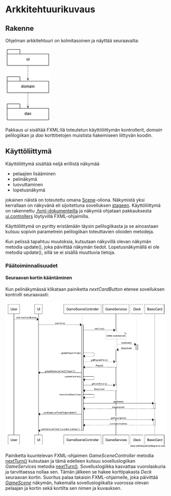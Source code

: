 # Arkkitehtuurikuvaus

## Rakenne

Ohjelman arkkitehtuuri on kolmitasoinen ja näyttää seuraavalta:

![Pakkausrakenne](https://github.com/Jeemlei/ot-harjoitustyo/blob/master/dokumentaatio/Kuvat/pakkausrakenne.png)

Pakkaus _ui_ sisältää FXML:llä toteutetun käyttöliittymän kontrollerit, _domain_ pelilogiikan ja _dao_ korttitietojen muistista hakemiseen liittyvän koodin.

## Käyttöliittymä

Käyttöliittymä sisältää neljä erillistä näkymää

- pelaajien lisääminen
- pelinäkymä
- luovuttaminen
- lopetusnäkymä

jokainen näistä on toteutettu omana [Scene](https://docs.oracle.com/javase/8/javafx/api/javafx/scene/Scene.html)-oliona.  Näkymistä yksi kerrallaan on näkyvänä eli sijoitettuna sovelluksen [stageen](https://docs.oracle.com/javase/8/javafx/api/javafx/stage/Stage.html). Käyttöliittymä on rakennettu [.fxml-dokumenteilla](https://github.com/Jeemlei/ot-harjoitustyo/tree/master/Juomapeli/src/main/resources/fxml) ja näkymiä ohjataan pakkauksesta [ui.controllers](https://github.com/Jeemlei/ot-harjoitustyo/tree/master/Juomapeli/src/main/java/ui/controllers) löytyvillä FXML-ohjaimilla.

Käyttöliittymä on pyritty eristämään täysin pelilogiikasta ja se ainoastaan kutsuu sopivin parametrein pelilogiikan toteuttavien olioiden metodeja.

Kun pelissä tapahtuu muutoksia, kutsutaan näkyvillä olevan näkymän metodia update(), joka päivittää näkymän tiedot. Lopetusnäkymällä ei ole metodia update(), sillä se ei sisällä muuttuvia tietoja.

<!---Viikkoon 4 mennessä toteutetut pelilogiikan kannalta oleelliset luokat:--->

<!---![vk4 luokkakaavio](https://github.com/Jeemlei/ot-harjoitustyo/blob/master/dokumentaatio/luokkakaavio_vk4.png)--->

<!---GameServicen ja ohjelman muiden osien suhdetta kuvaava luokka/pakkauskaavio:--->

<!---![vk4 pakkausrakenne](https://github.com/Jeemlei/ot-harjoitustyo/blob/master/dokumentaatio/pakkausrakenne_vk4.png)--->

### Päätoiminnalisuudet



#### Seuraavan kortin kääntäminen

Kun pelinäkymässä klikataan painiketta _nextCardButton_ etenee sovelluksen kontrolli seuraavasti:

![Sekvenssikaavio](https://github.com/Jeemlei/ot-harjoitustyo/blob/master/dokumentaatio/Kuvat/Seuraava_kortti_sekvenssi.png)

Painiketta kuuntelevan FXML-ohjaimen _GameSceneController_ metodia [nextTurn()](https://github.com/Jeemlei/ot-harjoitustyo/blob/master/Juomapeli/src/main/java/ui/controllers/GameSceneController.java#L59) kutsutaan ja tämä edelleen kutsuu sovelluslogiikan _GameServices_ metodia [nextTurn()](https://github.com/Jeemlei/ot-harjoitustyo/blob/d4268909e79de12c0356e652a7596958293e9109/Juomapeli/src/main/java/domain/GameServices.java#L51). Sovelluslogiikka kasvattaa vuorolaskuria ja tarvittaessa nollaa sen. Tämän jälkeen se hakee korttipakasta _Deck_ seuraavan kortin. Suoritus palaa takaisin FXML-ohjaimelle, joka päivittää [_GameScene_](https://github.com/Jeemlei/ot-harjoitustyo/blob/master/Juomapeli/src/main/resources/fxml/GameScene.fxml) näkymän, hakemalla sovelluslogiikalta vuorossa olevan pelaajan ja kortin sekä kortilta sen nimen ja kuvauksen.
